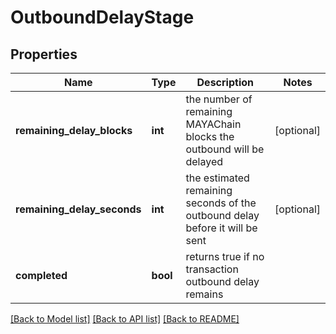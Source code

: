 # OutboundDelayStage

## Properties
Name | Type | Description | Notes
------------ | ------------- | ------------- | -------------
**remaining_delay_blocks** | **int** | the number of remaining MAYAChain blocks the outbound will be delayed | [optional] 
**remaining_delay_seconds** | **int** | the estimated remaining seconds of the outbound delay before it will be sent | [optional] 
**completed** | **bool** | returns true if no transaction outbound delay remains | 

[[Back to Model list]](../README.md#documentation-for-models) [[Back to API list]](../README.md#documentation-for-api-endpoints) [[Back to README]](../README.md)

